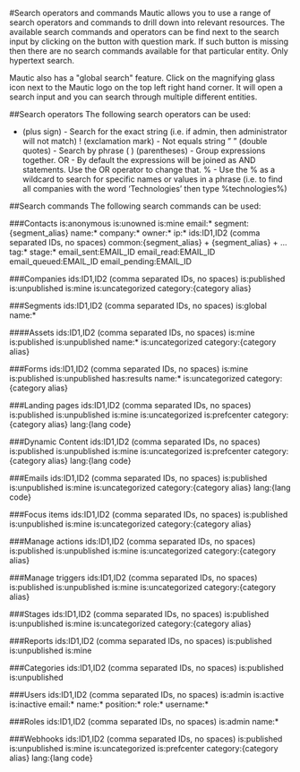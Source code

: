 #Search operators and commands
Mautic allows you to use a range of search operators and commands to drill down into relevant resources. The available search commands and operators can be find next to the search input by clicking on the button with question mark. If such button is missing then there are no search commands available for that particular entity. Only hypertext search.

Mautic also has a "global search" feature. Click on the magnifying glass icon next to the Mautic logo on the top left right hand corner. It will open a search input and you can search through multiple different entities.

##Search operators
The following search operators can be used:
   + (plus sign) - Search for the exact string (i.e. if admin, then administrator will not match)
   ! (exclamation mark) - Not equals string
   ” ” (double quotes) - Search by phrase
   ( ) (parentheses) - Group expressions together.
   OR - By default the expressions will be joined as AND statements. Use the OR operator to change that.
   % - Use the % as a wildcard to search for specific names or values in a phrase (i.e. to find all companies with the word ‘Technologies’ then type %technologies%)
   
##Search commands
The following search commands can be used:

###Contacts
   is:anonymous
   is:unowned
   is:mine
   email:*
   segment:{segment_alias}
   name:*
   company:*
   owner:*
   ip:*
   ids:ID1,ID2 (comma separated IDs, no spaces)
   common:{segment_alias} + {segment_alias} + ...
   tag:*
   stage:*
   email_sent:EMAIL_ID
   email_read:EMAIL_ID
   email_queued:EMAIL_ID
   email_pending:EMAIL_ID

###Companies
   ids:ID1,ID2 (comma separated IDs, no spaces)
   is:published
   is:unpublished
   is:mine
   is:uncategorized
   category:{category alias}

###Segments
   ids:ID1,ID2 (comma separated IDs, no spaces)
   is:global
   name:*

####Assets
   ids:ID1,ID2 (comma separated IDs, no spaces)
   is:mine
   is:published
   is:unpublished
   name:*
   is:uncategorized
   category:{category alias}

###Forms
   ids:ID1,ID2 (comma separated IDs, no spaces)
   is:mine
   is:published
   is:unpublished
   has:results
   name:*
   is:uncategorized
   category:{category alias}

###Landing pages
   ids:ID1,ID2 (comma separated IDs, no spaces)
   is:published
   is:unpublished
   is:mine
   is:uncategorized
   is:prefcenter
   category:{category alias}
   lang:{lang code}

###Dynamic Content
   ids:ID1,ID2 (comma separated IDs, no spaces)
   is:published
   is:unpublished
   is:mine
   is:uncategorized
   is:prefcenter
   category:{category alias}
   lang:{lang code}

###Emails
   ids:ID1,ID2 (comma separated IDs, no spaces)
   is:published
   is:unpublished
   is:mine
   is:uncategorized
   category:{category alias}
   lang:{lang code}

###Focus items
   ids:ID1,ID2 (comma separated IDs, no spaces)
   is:published
   is:unpublished
   is:mine
   is:uncategorized
   category:{category alias}

###Manage actions
   ids:ID1,ID2 (comma separated IDs, no spaces)
   is:published
   is:unpublished
   is:mine
   is:uncategorized
   category:{category alias}

###Manage triggers
   ids:ID1,ID2 (comma separated IDs, no spaces)
   is:published
   is:unpublished
   is:mine
   is:uncategorized
   category:{category alias}

###Stages
   ids:ID1,ID2 (comma separated IDs, no spaces)
   is:published
   is:unpublished
   is:mine
   is:uncategorized
   category:{category alias}

###Reports
   ids:ID1,ID2 (comma separated IDs, no spaces)
   is:published
   is:unpublished
   is:mine

###Categories
   ids:ID1,ID2 (comma separated IDs, no spaces)
   is:published
   is:unpublished

###Users
   ids:ID1,ID2 (comma separated IDs, no spaces)
   is:admin
   is:active
   is:inactive
   email:*
   name:*
   position:*
   role:*
   username:*

###Roles
   ids:ID1,ID2 (comma separated IDs, no spaces)
   is:admin
   name:*

###Webhooks
   ids:ID1,ID2 (comma separated IDs, no spaces)
   is:published
   is:unpublished
   is:mine
   is:uncategorized
   is:prefcenter
   category:{category alias}
   lang:{lang code}
